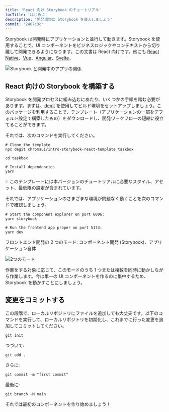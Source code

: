 ```yaml
---
title: 'React 向け Storybook のチュートリアル'
tocTitle: 'はじめに'
description: '開発環境に Storybook を導入しましょう'
commit: '2407c3c'
---
```


Storybook は開発時にアプリケーションと並行して動きます。Storybook を使用することで、UI コンポーネントをビジネスロジックやコンテキストから切り離して開発できるようになります。この文書は React 向けです。他にも [React Native](/intro-to-storybook/react-native/en/get-started)、[Vue](/intro-to-storybook/vue/en/get-started)、[Angular](/intro-to-storybook/angular/en/get-started)、[Svelte](/intro-to-storybook/svelte/en/get-started)。

![Storybook と開発中のアプリの関係](/intro-to-storybook/storybook-relationship.jpg)

## React 向けの Storybook を構築する

Storybook を開発プロセスに組み込むにあたり、いくつかの手順を踏む必要があります。まずは、[degit](https://github.com/Rich-Harris/degit) を使用してビルド環境をセットアップしましょう。このパッケージを利用することで、テンプレート（アプリケーションの一部をデフォルト設定で構築したもの）をダウンロードし、開発ワークフローの短縮に役立てることができます。

それでは、次のコマンドを実行してください。

```shell:clipboard=false
# Clone the template
npx degit chromaui/intro-storybook-react-template taskbox

cd taskbox

# Install dependencies
yarn
```

<div class="aside">
💡 このテンプレートには本バージョンのチュートリアルに必要なスタイル、アセット、最低限の設定が含まれています。
</div>

それでは、アプリケーションのさまざまな環境が問題なく動くことを次のコマンドで確認しましょう。

```shell:clipboard=false
# Start the component explorer on port 6006:
yarn storybook

# Run the frontend app proper on port 5173:
yarn dev
```

フロントエンド開発の 2 つのモード: コンポーネント開発 (Storybook)、アプリケーション自体

![2つのモード](/intro-to-storybook/app-main-modalities-react.png)

作業をする対象に応じて、このモードのうち 1 つまたは複数を同時に動かしながら作業します。今は単一の UI コンポーネントを作るのに集中するため、Storybook を動かすことにしましょう。

## 変更をコミットする

この段階で、ローカルリポジトリにファイルを追加しても大丈夫です。以下のコマンドを実行して、ローカルリポジトリを初期化し、これまでに行った変更を追加してコミットしてください。

```shell
git init
```

つづいて:

```shell
git add .
```

さらに:

```shell
git commit -m "first commit"
```

最後に:

```shell
git branch -M main
```

それでは最初のコンポーネントを作り始めましょう！
